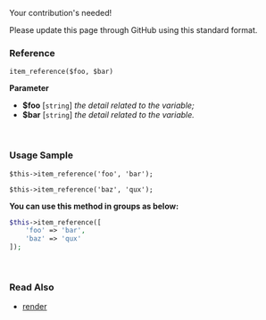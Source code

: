 Your contribution's needed!

Please update this page through GitHub using this standard format.

### Reference
`item_reference($foo, $bar)`

**Parameter**
* **$foo** [`string`] *the detail related to the variable;*
* **$bar** [`string`] *the detail related to the variable.*

&nbsp;

### Usage Sample
`$this->item_reference('foo', 'bar');`

`$this->item_reference('baz', 'qux');`

**You can use this method in groups as below:**
```php
$this->item_reference([
    'foo' => 'bar',
    'baz' => 'qux'
]);
```

&nbsp;

### Read Also
* [render](./render)
